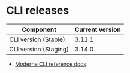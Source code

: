 # CLI releases

| Component             | Current version |
| --------------------- | --------------- |
| CLI version (Stable)  | 3.11.1          |
| CLI version (Staging) | 3.14.0          |

* [Moderne CLI reference docs](../user-documentation/moderne-cli/cli-reference.md)
